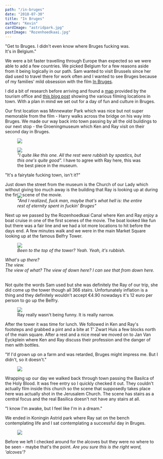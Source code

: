 ```yaml
---
path: "/in-bruges"
date: "2018-07-30"
title: "In Bruges"
author: "Kevin"
cardImage: "astridpark.jpg"
postImage: "Rozenhoedkaai.jpg"
---
```


<quote>
  "Get to Bruges. I didn't even know where Bruges fucking was.</br>It's in Belgium."
</quote>

We were a bit faster travelling through Europe than expected so we were able to add a few countries. We picked Belgium for a few reasons aside from it being logically in our path. Sam wanted to visit Brussels since her dad used to travel there for work often and I wanted to see Bruges because of my families' mild obsession with the film [In Bruges](https://www.imdb.com/title/tt0780536/).

I did a bit of research before arriving and found a [map](http://foto.brugge.be/city_film_office/moviemap_uk.pdf) provided by the tourism office and [this blog post](https://wonderfulwanderings.com/in-bruges-locations/) showing the various filming locations in town. With a plan in mind we set out for a day of fun and culture in Bruges.

Our first location was Minnewater Park which was nice but not super memorable from the film - Harry walks across the bridge on his way into Bruges. We made our way back into town passing by all the old buildings to our next stop - the Groeningmuseum which Ken and Ray visit on their second day in Bruges.

<figure>
  <img src="groeningmuseum.jpg"/>
</figure>

<figure>
  <img src="last_judgment.jpg"/>
  <figcaption>
    <i>"I quite like this one. All the rest were rubbish by spastics, but this one's quite good".</i>
    I have to agree with Ray here, this was the best piece in the museum.
  </figcaption>
</figure>

<div style="margin-bottom: -2em;">
  <two-column>
    <quote>"It's a fairytale fucking town, isn't it?"</quote>
    <p>Just down the street from the museum is the Church of our Lady which without giving too much away is the building that Ray is looking up at during the final scene of the movie.</p>
  </two-column>
</div>

<figure>
  <img src="church_of_our_lady.jpg"/>
  <figcaption>
    <i>"And I realized, fuck man, maybe that's what hell is: the entire rest of eternity spent in fuckin' Bruges"</i>
  </figcaption>
</figure>

Next up we passed by the Rozenhoedkaai Canal where Ken and Ray *enjoy* a boat cruise in one of the first scenes of the movie. The boat looked like fun but there was a fair line and we had a lot more locations to hit before the days end. A few minutes walk and we were in the main Market Square looking up at the famous Belfry Tower.

<figure>
  <img src="belfry2.jpg"/>
  <figcaption>
    <i>Been to the top of the tower? Yeah. Yeah, it's rubbish.</i>

  </figcaption>
</figure>

<i>
What's up there?</br>
The view.</br>
The view of what? The view of down here? I can see that from down here.</br></br>
</i>

Not quite the words Sam used but she was definitely the Ray of our trip, she did come up the tower though all 366 stairs. Unfortunately inflation is a thing and they definitely wouldn't accept €4.90 nowadays it's 12 euro per person to go up the Belfry.

<figure>
  <img src="narrow2.jpg"/>
  <figcaption>
    Ray really wasn't being funny. It is really narrow.
  </figcaption>
</figure>

<two-column>
  <p>
    After the tower it was time for lunch. We followed in Ken and Ray's footsteps and grabbed a pint and a bite at T' Zwart Huis a few blocks north of the main square. After a rest and a nice meal we moved on to Jan Van Eyckplein where Ken and Ray discuss their profession and the danger of men with bottles.
  </p>
  <quote>
    "If I'd grown up on a farm and was retarded, Bruges might impress me. But I didn't, so it doesn't."
  </quote>
</two-column>

<figure>
  <img src="jan_van_eyckplein.jpg"/>
</figure>

Wrapping up our day we walked back through town passing the Basilca of the Holy Blood. It was free entry so I quickly checked it out. They couldn't actually film inside this church so the scene that supposedly takes place here was actually shot in the Jerusalem Church. The scene has stairs as a central focus and the real Basilica doesn't not have any stairs at all.

<two-column>
  <quote>"I know I'm awake, but I feel like I'm in a dream."</quote>
  <p>We ended in Koningin Astrid park where Ray sat on the bench contemplating life and I sat contemplating a successful day in Bruges.</p>
</two-column>

<figure>
  <img src="astridpark.jpg"/>
</figure>

Before we left I checked around for the alcoves but they were no where to be seen - maybe that's the point. *Are you sure this is the right word, 'alcoves'?*
